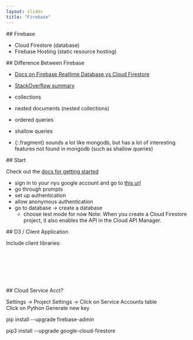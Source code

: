 ```yaml
---
layout: slides
title: "Firebase"
---
```


<section markdown="block">
## Firebase

* Cloud Firestore (database)
* Firebase Hosting (static resource hosting)

</section>

<section markdown="block">
## Difference Between Firebase

* [Docs on Firebase Realtime Database vs Cloud Firestore](https://firebase.google.com/docs/firestore/rtdb-vs-firestore)
* [StackOverflow summary](https://stackoverflow.com/questions/46549766/whats-the-difference-between-cloud-firestore-and-the-firebase-realtime-database)

* collections
* nested documents (nested collections)
* ordered queries
* shallow queries
* {:.fragment} sounds a lot like mongodb, but has a lot of interesting features not found in mongodb (such as shallow queries)


</section>

<section markdown="block">
## Start

Check out the [docs for getting started](https://firebase.google.com/docs/firestore/quickstart)
* sign in to your nyu google account and go to [this url](https://console.firebase.google.com/)
* go through prompts
* set up authentication
* allow anonymous authentication
* go to database &rarr; create a database 
	* choose test mode for now
Note: When you create a Cloud Firestore project, it also enables the API in the Cloud API Manager.

</section>

<section markdown="block">
## D3 / Client Application

Include client libraries:


<pre><code data-trim contenteditable>
<script src="https://www.gstatic.com/firebasejs/5.5.5/firebase-app.js"></script> 
<script src="https://www.gstatic.com/firebasejs/5.5.5/firebase-firestore.js"></script>
</code></pre>

</section>


<section markdown="block">
##  Cloud Service Acct?

Settings &rarr; Project Settings  &rarr;
Click on Service Accounts table 	
Click on Python
Generate new key

pip install --upgrade firebase-admin

pip3 install --upgrade google-cloud-firestore



</section>
